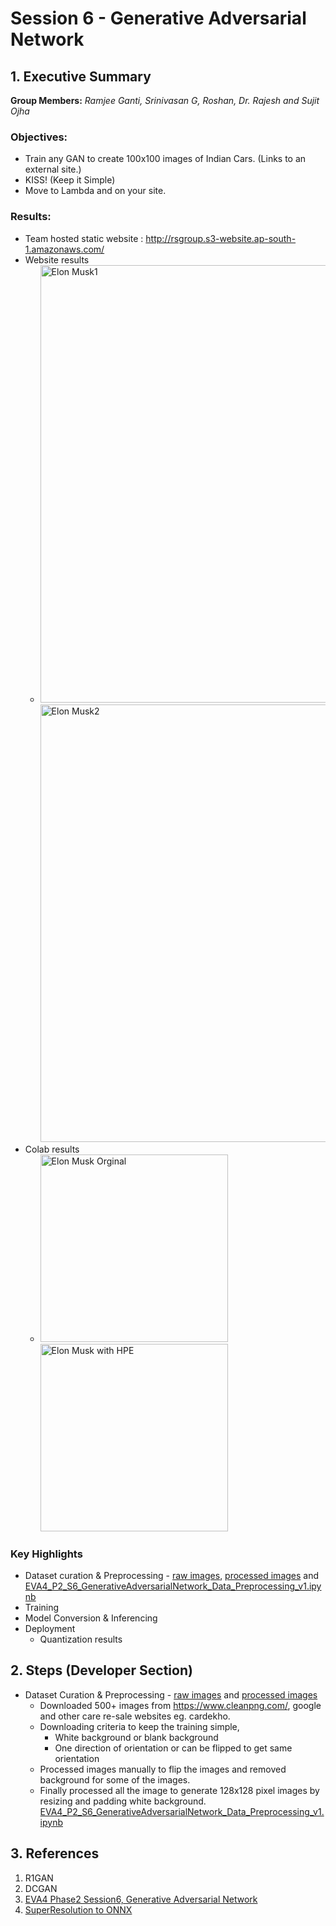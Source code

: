 # Session 6 - Generative Adversarial Network


## 1. Executive Summary
**Group Members:** *Ramjee Ganti, Srinivasan G, Roshan, Dr. Rajesh and Sujit Ojha*

### **Objectives**:

- Train any GAN to create 100x100 images of Indian Cars.  (Links to an external site.)
- KISS! (Keep it Simple)
- Move to Lambda and on your site. 

### **Results**:

- Team hosted static website : http://rsgroup.s3-website.ap-south-1.amazonaws.com/
- Website results
    - <img src="results/img7.png" alt="Elon Musk1" height="700"/><img src="results/img6.png" alt="Elon Musk2" height="700"/>
- Colab results
    - <img src="results/mk1.png" alt="Elon Musk Orginal" height="300"/><img src="results/mk2.png" alt="Elon Musk with HPE" height="300"/>


### **Key Highlights**
- Dataset curation & Preprocessing - [raw images](https://drive.google.com/drive/folders/1nskvo2QBLbtvIrXdoZeE5hRFp1WPNs3N?usp=sharing),  [processed images](https://github.com/EVA4-RS-Group/Phase2/releases/download/S6/processed_images_step4a.zip) and [EVA4_P2_S6_GenerativeAdversarialNetwork_Data_Preprocessing_v1.ipynb](Training/EVA4_P2_S6_GenerativeAdversarialNetwork_Data_Preprocessing_v1.ipynb)
- Training 
- Model Conversion & Inferencing
- Deployment
    - Quantization results


## 2. Steps (Developer Section)
- Dataset Curation & Preprocessing - [raw images](https://drive.google.com/drive/folders/1nskvo2QBLbtvIrXdoZeE5hRFp1WPNs3N?usp=sharing) and [processed images](https://github.com/EVA4-RS-Group/Phase2/releases/download/S6/processed_images_step4a.zip)
    - Downloaded 500+ images from https://www.cleanpng.com/, google and other care re-sale websites eg. cardekho.
    - Downloading criteria to keep the training simple,
        - White background or blank background
        - One direction of orientation or can be flipped to get same orientation
    - Processed images manually to flip the images and removed background for some of the images.
    - Finally processed all the image to generate 128x128 pixel images by resizing and padding white background. [EVA4_P2_S6_GenerativeAdversarialNetwork_Data_Preprocessing_v1.ipynb](Training/EVA4_P2_S6_GenerativeAdversarialNetwork_Data_Preprocessing_v1.ipynb)


## 3. References

1. R1GAN
2. DCGAN
3. [EVA4 Phase2 Session6, Generative Adversarial Network](https://theschoolof.ai/)
7. [SuperResolution to ONNX](https://pytorch.org/tutorials/advanced/super_resolution_with_onnxruntime.html)
